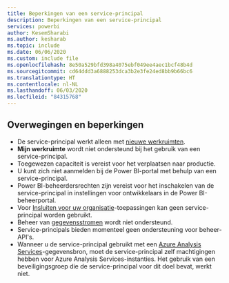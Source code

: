 ```yaml
---
title: Beperkingen van een service-principal
description: Beperkingen van een service-principal
services: powerbi
author: KesemSharabi
ms.author: kesharab
ms.topic: include
ms.date: 06/06/2020
ms.custom: include file
ms.openlocfilehash: 8e50a529bfd398a4075ebf049ee4aec1bcf48b4d
ms.sourcegitcommit: cd64ddd3a6888253dca3b2e3fe24ed8bb9b66bc6
ms.translationtype: HT
ms.contentlocale: nl-NL
ms.lasthandoff: 06/03/2020
ms.locfileid: "84315768"
---
```

## <a name="considerations-and-limitations"></a>Overwegingen en beperkingen

* De service-principal werkt alleen met [nieuwe werkruimten](../collaborate-share/service-create-the-new-workspaces.md).
* **Mijn werkruimte** wordt niet ondersteund bij het gebruik van een service-principal.
* Toegewezen capaciteit is vereist voor het verplaatsen naar productie.
* U kunt zich niet aanmelden bij de Power BI-portal met behulp van een service-principal.
* Power BI-beheerdersrechten zijn vereist voor het inschakelen van de service-principal in instellingen voor ontwikkelaars in de Power BI-beheerportal.
* Voor [Insluiten voor uw organisatie](../developer/embedded/embed-sample-for-your-organization.md)-toepassingen kan geen service-principal worden gebruikt.
* Beheer van [gegevensstromen](../transform-model/service-dataflows-overview.md) wordt niet ondersteund.
* Service-principals bieden momenteel geen ondersteuning voor beheer-API's.
* Wanneer u de service-principal gebruikt met een [Azure Analysis Services](https://docs.microsoft.com/azure/analysis-services/analysis-services-overview)-gegevensbron, moet de service-principal zelf machtigingen hebben voor Azure Analysis Services-instanties. Het gebruik van een beveiligingsgroep die de service-principal voor dit doel bevat, werkt niet.